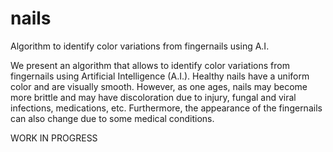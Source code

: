 # nails
Algorithm to identify color variations from fingernails using A.I.

We present an algorithm that allows to identify color variations from fingernails using Artificial Intelligence (A.I.). Healthy nails have a uniform color and are visually smooth. However, as one ages, nails may become more brittle and may have discoloration due to injury, fungal and viral infections, medications, etc. Furthermore, the appearance of the fingernails can also change due to some medical conditions. 

WORK IN PROGRESS
